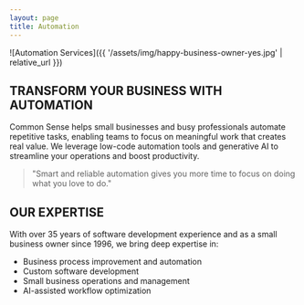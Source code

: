 ```yaml
---
layout: page
title: Automation
---
```


![Automation Services]({{ '/assets/img/happy-business-owner-yes.jpg' | relative_url }})


## TRANSFORM YOUR BUSINESS WITH AUTOMATION

Common Sense helps small businesses and busy professionals automate
repetitive tasks, enabling teams to focus on meaningful work that
creates real value. We leverage low-code automation tools and
generative AI to streamline your operations and boost productivity.

> "Smart and reliable automation gives you more time to focus on doing what you love to do."

## OUR EXPERTISE

With over 35 years of software development experience and as a small business owner since 1996, we bring deep expertise in:

- Business process improvement and automation
- Custom software development
- Small business operations and management
- AI-assisted workflow optimization

